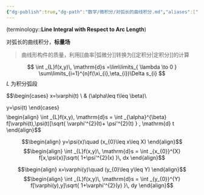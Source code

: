 ```yaml
---
{"dg-publish":true,"dg-path":"数学/微积分/对弧长的曲线积分.md","aliases":["第一类曲线积分"],"permalink":"/数学/微积分/对弧长的曲线积分/","dgPassFrontmatter":true,"noteIcon":"","created":"2024-05-21T15:20:28.352+08:00","updated":"2024-10-18T17:41:34.549+08:00"}
---
```



(terminology::**Line Integral with Respect to Arc Length**)

对弧长的曲线积分，**标量场**
>曲线形构件的质量，利用[[曲率\|弧微分]]转换为[[定积分\|定积分]]的计算

$$
\int _{L}f(x,y)\, \mathrm{d}s =\lim\limits_{ \lambda \to 0 } \sum\limits_{i=1}^{n}f(\xi_{i},\eta_{i})\Delta s_{i}
$$
$L$ 为积分弧段


$$\begin{cases}
x=\varphi(t) \\  & (\alpha\leq t\leq \beta)\\

y=\psi(t)
\end{cases}$$
$$\begin{align}
\int _{L}f(x,y)\, \mathrm{d}s = \int _{\alpha}^{\beta}  f[\varphi(t),\psi(t)]\sqrt{ \varphi'^{2}(t)+ \psi'^{2}(t) } \, \mathrm{d} t
\end{align}$$



$$\begin{align}
y=\psi(x)\quad  (x_{0}\leq x\leq X)
\end{align}$$
$$\begin{align}
\int _{L}f(x,y)\, \mathrm{d}s = \int _{x_{0}}^{X} f[x,\psi(x)]\sqrt{ 1+\psi'^{2}(x) }\, dx  
\end{align}$$


$$\begin{align}
x=\varphi(y)\quad (y_{0}\leq y\leq Y)
\end{align}$$
$$\begin{align}
\int _{L}f(x,y)\, \mathrm{d}s = \int _{y_{0}}^{Y} f[\varphi(y),y]\sqrt{ 1+\varphi'^{2}(y) }\, dy  
\end{align}$$

